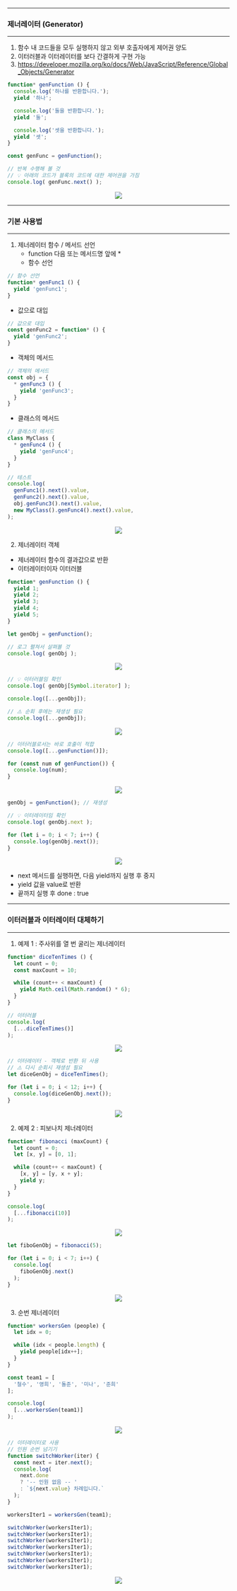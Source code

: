 -----
### 제너레이터 (Generator)
-----
1. 함수 내 코드들을 모두 실행하지 않고 외부 호출자에게 제어권 양도
2. 이터러블과 이터레이터를 보다 간결하게 구현 가능
3. https://developer.mozilla.org/ko/docs/Web/JavaScript/Reference/Global_Objects/Generator

```js
function* genFunction () {
  console.log('하나를 반환합니다.');
  yield '하나';

  console.log('둘을 반환합니다.');
  yield '둘';

  console.log('셋을 반환합니다.');
  yield '셋';
}

const genFunc = genFunction();

// 반복 수행해 볼 것
// 💡 아래의 코드가 블록의 코드에 대한 제어권을 가짐
console.log( genFunc.next() );
```
<div align="center">
<img src="https://github.com/sooyounghan/JavaScript/assets/34672301/29d240e4-6e33-4516-a9ad-9b1e0799b97e">
</div>

-----
### 기본 사용법
-----
1. 제너레이터 함수 / 메서드 선언
   - function 다음 또는 메서드명 앞에 *
   - 함수 선언
```js
// 함수 선언
function* genFunc1 () {
  yield 'genFunc1';
}
```

  - 값으로 대입
```js
// 값으로 대입
const genFunc2 = function* () {
  yield 'genFunc2';
}
```

  - 객체의 메서드
```js
// 객체의 메서드
const obj = {
  * genFunc3 () {
    yield 'genFunc3';
  }
}
```

  - 클래스의 메서드
```js
// 클래스의 메서드
class MyClass {
  * genFunc4 () {
    yield 'genFunc4';
  }
}
```

```js
// 테스트
console.log(
  genFunc1().next().value,
  genFunc2().next().value,
  obj.genFunc3().next().value,
  new MyClass().genFunc4().next().value,
);
```
<div align="center">
<img src="https://github.com/sooyounghan/JavaScript/assets/34672301/94aad43f-f197-4296-9993-6297ac7209cf">
</div>

2. 제너레이터 객체
  - 제너레이터 함수의 결과값으로 반환
  - 이터레이터이자 이터러블
```js
function* genFunction () {
  yield 1;
  yield 2;
  yield 3;
  yield 4;
  yield 5;
}

let genObj = genFunction();

// 로그 펼쳐서 살펴볼 것
console.log( genObj );
```
<div align="center">
<img src="https://github.com/sooyounghan/JavaScript/assets/34672301/08c3746e-6d4a-4dac-88c5-3fa815622a64">
</div>

```js
// 💡 이터러블임 확인
console.log( genObj[Symbol.iterator] );

console.log([...genObj]);

// ⚠️ 순회 후에는 재생성 필요
console.log([...genObj]);
```
<div align="center">
<img src="https://github.com/sooyounghan/JavaScript/assets/34672301/b02ef584-fa4a-4384-bc1a-83e548521e77">
</div>

```js
// 이터러블로서는 바로 호출이 적합
console.log([...genFunction()]);

for (const num of genFunction()) {
  console.log(num);
}
```
<div align="center">
<img src="https://github.com/sooyounghan/JavaScript/assets/34672301/c7eb7ccf-3d6f-4c19-9239-3087251d7cd9">
</div>

```js
genObj = genFunction(); // 재생성

// 💡 이터레이터임 확인
console.log( genObj.next );

for (let i = 0; i < 7; i++) {
  console.log(genObj.next());
}
```
<div align="center">
<img src="https://github.com/sooyounghan/JavaScript/assets/34672301/f7c21a7e-15b8-4744-9106-4a36f8b0f332">
</div>

  - next 메서드를 실행하면, 다음 yield까지 실행 후 중지
  - yield 값을 value로 반환
  - 끝까지 실행 후 done : true

-----
### 이터러블과 이터레이터 대체하기
-----
1. 예제 1 : 주사위를 열 번 굴리는 제너레이터
```js
function* diceTenTimes () {
  let count = 0;
  const maxCount = 10;

  while (count++ < maxCount) {
    yield Math.ceil(Math.random() * 6);
  }
}

// 이터러블
console.log(
  [...diceTenTimes()]
);
```
<div align="center">
<img src="https://github.com/sooyounghan/JavaScript/assets/34672301/6ceeed17-b961-477f-9088-51f056b99c5b">
</div>

```js
// 이터레이터 - 객체로 반환 뒤 사용
// ⚠️ 다시 순회시 재생성 필요
let diceGenObj = diceTenTimes();

for (let i = 0; i < 12; i++) {
  console.log(diceGenObj.next());
}
```
<div align="center">
<img src="https://github.com/sooyounghan/JavaScript/assets/34672301/f38a84d2-5912-403e-beb8-a74c9268afd8">
</div>

2. 예제 2 : 피보나치 제너레이터
```js
function* fibonacci (maxCount) {
  let count = 0;
  let [x, y] = [0, 1];

  while (count++ < maxCount) {
    [x, y] = [y, x + y];
    yield y;
  }
}

console.log(
  [...fibonacci(10)]
);
```
<div align="center">
<img src="https://github.com/sooyounghan/JavaScript/assets/34672301/039a5333-f112-49ea-bed0-6943988d0b69">
</div>

```js
let fiboGenObj = fibonacci(5);

for (let i = 0; i < 7; i++) {
  console.log(
    fiboGenObj.next()
  );
}
```
<div align="center">
<img src="https://github.com/sooyounghan/JavaScript/assets/34672301/6bf95cb6-f3a0-4917-bc33-bd21be04252b">
</div>

3. 순번 제너레이터
```js
function* workersGen (people) {
  let idx = 0;

  while (idx < people.length) {
    yield people[idx++];
  }
}

const team1 = [
  '철수', '영희', '돌준', '미나', '준희'
];

console.log(
  [...workersGen(team1)]
);
```
<div align="center">
<img src="https://github.com/sooyounghan/JavaScript/assets/34672301/3146c534-04bc-4f80-831a-958279115803">
</div>

```js
// 이터레이터로 사용
// 인원 순번 넘기기
function switchWorker(iter) {
  const next = iter.next();
  console.log(
    next.done
    ? '-- 인원 없음 -- '
    : `${next.value} 차례입니다.`
  );
}

workersIter1 = workersGen(team1);

switchWorker(workersIter1);
switchWorker(workersIter1);
switchWorker(workersIter1);
switchWorker(workersIter1);
switchWorker(workersIter1);
switchWorker(workersIter1);
switchWorker(workersIter1);
```
<div align="center">
<img src="https://github.com/sooyounghan/JavaScript/assets/34672301/c5f8e4d1-9d28-4bd8-8076-eefdb43a9779">
</div>
